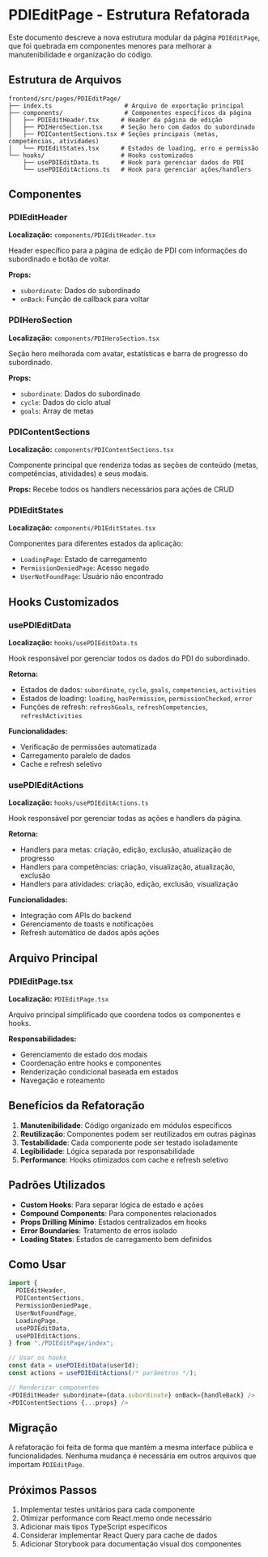 # PDIEditPage - Estrutura Refatorada

Este documento descreve a nova estrutura modular da página `PDIEditPage`, que foi quebrada em componentes menores para melhorar a manutenibilidade e organização do código.

## Estrutura de Arquivos

```
frontend/src/pages/PDIEditPage/
├── index.ts                    # Arquivo de exportação principal
├── components/                 # Componentes específicos da página
│   ├── PDIEditHeader.tsx      # Header da página de edição
│   ├── PDIHeroSection.tsx     # Seção hero com dados do subordinado
│   ├── PDIContentSections.tsx # Seções principais (metas, competências, atividades)
│   └── PDIEditStates.tsx      # Estados de loading, erro e permissão
└── hooks/                     # Hooks customizados
    ├── usePDIEditData.ts      # Hook para gerenciar dados do PDI
    └── usePDIEditActions.ts   # Hook para gerenciar ações/handlers
```

## Componentes

### PDIEditHeader

**Localização:** `components/PDIEditHeader.tsx`

Header específico para a página de edição de PDI com informações do subordinado e botão de voltar.

**Props:**

- `subordinate`: Dados do subordinado
- `onBack`: Função de callback para voltar

### PDIHeroSection

**Localização:** `components/PDIHeroSection.tsx`

Seção hero melhorada com avatar, estatísticas e barra de progresso do subordinado.

**Props:**

- `subordinate`: Dados do subordinado
- `cycle`: Dados do ciclo atual
- `goals`: Array de metas

### PDIContentSections

**Localização:** `components/PDIContentSections.tsx`

Componente principal que renderiza todas as seções de conteúdo (metas, competências, atividades) e seus modais.

**Props:** Recebe todos os handlers necessários para ações de CRUD

### PDIEditStates

**Localização:** `components/PDIEditStates.tsx`

Componentes para diferentes estados da aplicação:

- `LoadingPage`: Estado de carregamento
- `PermissionDeniedPage`: Acesso negado
- `UserNotFoundPage`: Usuário não encontrado

## Hooks Customizados

### usePDIEditData

**Localização:** `hooks/usePDIEditData.ts`

Hook responsável por gerenciar todos os dados do PDI do subordinado.

**Retorna:**

- Estados de dados: `subordinate`, `cycle`, `goals`, `competencies`, `activities`
- Estados de loading: `loading`, `hasPermission`, `permissionChecked`, `error`
- Funções de refresh: `refreshGoals`, `refreshCompetencies`, `refreshActivities`

**Funcionalidades:**

- Verificação de permissões automatizada
- Carregamento paralelo de dados
- Cache e refresh seletivo

### usePDIEditActions

**Localização:** `hooks/usePDIEditActions.ts`

Hook responsável por gerenciar todas as ações e handlers da página.

**Retorna:**

- Handlers para metas: criação, edição, exclusão, atualização de progresso
- Handlers para competências: criação, visualização, atualização, exclusão
- Handlers para atividades: criação, edição, exclusão, visualização

**Funcionalidades:**

- Integração com APIs do backend
- Gerenciamento de toasts e notificações
- Refresh automático de dados após ações

## Arquivo Principal

### PDIEditPage.tsx

**Localização:** `PDIEditPage.tsx`

Arquivo principal simplificado que coordena todos os componentes e hooks.

**Responsabilidades:**

- Gerenciamento de estado dos modais
- Coordenação entre hooks e componentes
- Renderização condicional baseada em estados
- Navegação e roteamento

## Benefícios da Refatoração

1. **Manutenibilidade**: Código organizado em módulos específicos
2. **Reutilização**: Componentes podem ser reutilizados em outras páginas
3. **Testabilidade**: Cada componente pode ser testado isoladamente
4. **Legibilidade**: Lógica separada por responsabilidade
5. **Performance**: Hooks otimizados com cache e refresh seletivo

## Padrões Utilizados

- **Custom Hooks**: Para separar lógica de estado e ações
- **Compound Components**: Para componentes relacionados
- **Props Drilling Mínimo**: Estados centralizados em hooks
- **Error Boundaries**: Tratamento de erros isolado
- **Loading States**: Estados de carregamento bem definidos

## Como Usar

```typescript
import {
  PDIEditHeader,
  PDIContentSections,
  PermissionDeniedPage,
  UserNotFoundPage,
  LoadingPage,
  usePDIEditData,
  usePDIEditActions,
} from "./PDIEditPage/index";

// Usar os hooks
const data = usePDIEditData(userId);
const actions = usePDIEditActions(/* parâmetros */);

// Renderizar componentes
<PDIEditHeader subordinate={data.subordinate} onBack={handleBack} />
<PDIContentSections {...props} />
```

## Migração

A refatoração foi feita de forma que mantém a mesma interface pública e funcionalidades. Nenhuma mudança é necessária em outros arquivos que importam `PDIEditPage`.

## Próximos Passos

1. Implementar testes unitários para cada componente
2. Otimizar performance com React.memo onde necessário
3. Adicionar mais tipos TypeScript específicos
4. Considerar implementar React Query para cache de dados
5. Adicionar Storybook para documentação visual dos componentes
